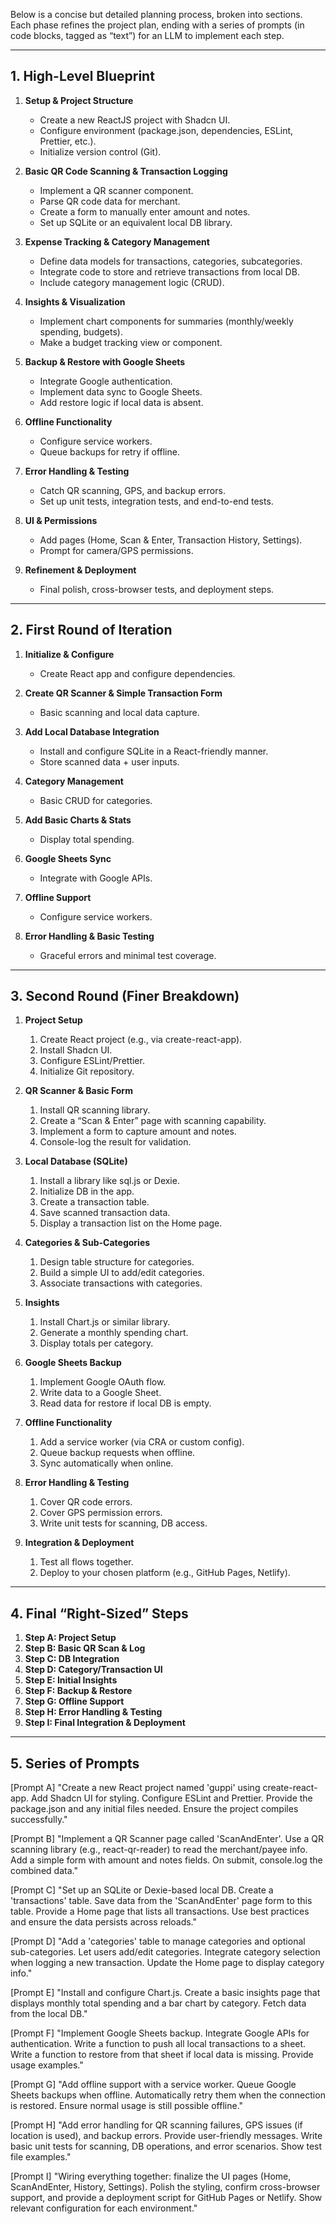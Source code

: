 Below is a concise but detailed planning process, broken into sections. Each phase refines the project plan, ending with a series of prompts (in code blocks, tagged as “text”) for an LLM to implement each step.

---

## **1. High-Level Blueprint**

1. **Setup & Project Structure**  
   - Create a new ReactJS project with Shadcn UI.  
   - Configure environment (package.json, dependencies, ESLint, Prettier, etc.).  
   - Initialize version control (Git).  

2. **Basic QR Code Scanning & Transaction Logging**  
   - Implement a QR scanner component.  
   - Parse QR code data for merchant.  
   - Create a form to manually enter amount and notes.  
   - Set up SQLite or an equivalent local DB library.  

3. **Expense Tracking & Category Management**  
   - Define data models for transactions, categories, subcategories.  
   - Integrate code to store and retrieve transactions from local DB.  
   - Include category management logic (CRUD).  

4. **Insights & Visualization**  
   - Implement chart components for summaries (monthly/weekly spending, budgets).  
   - Make a budget tracking view or component.  

5. **Backup & Restore with Google Sheets**  
   - Integrate Google authentication.  
   - Implement data sync to Google Sheets.  
   - Add restore logic if local data is absent.  

6. **Offline Functionality**  
   - Configure service workers.  
   - Queue backups for retry if offline.  

7. **Error Handling & Testing**  
   - Catch QR scanning, GPS, and backup errors.  
   - Set up unit tests, integration tests, and end-to-end tests.  

8. **UI & Permissions**  
   - Add pages (Home, Scan & Enter, Transaction History, Settings).  
   - Prompt for camera/GPS permissions.  

9. **Refinement & Deployment**  
   - Final polish, cross-browser tests, and deployment steps.  

---

## **2. First Round of Iteration**

1. **Initialize & Configure**  
   - Create React app and configure dependencies.  

2. **Create QR Scanner & Simple Transaction Form**  
   - Basic scanning and local data capture.  

3. **Add Local Database Integration**  
   - Install and configure SQLite in a React-friendly manner.  
   - Store scanned data + user inputs.  

4. **Category Management**  
   - Basic CRUD for categories.  

5. **Add Basic Charts & Stats**  
   - Display total spending.  

6. **Google Sheets Sync**  
   - Integrate with Google APIs.  

7. **Offline Support**  
   - Configure service workers.  

8. **Error Handling & Basic Testing**  
   - Graceful errors and minimal test coverage.  

---

## **3. Second Round (Finer Breakdown)**

1. **Project Setup**  
   1. Create React project (e.g., via create-react-app).  
   2. Install Shadcn UI.  
   3. Configure ESLint/Prettier.  
   4. Initialize Git repository.  

2. **QR Scanner & Basic Form**  
   1. Install QR scanning library.  
   2. Create a “Scan & Enter” page with scanning capability.  
   3. Implement a form to capture amount and notes.  
   4. Console-log the result for validation.  

3. **Local Database (SQLite)**  
   1. Install a library like sql.js or Dexie.  
   2. Initialize DB in the app.  
   3. Create a transaction table.  
   4. Save scanned transaction data.  
   5. Display a transaction list on the Home page.  

4. **Categories & Sub-Categories**  
   1. Design table structure for categories.  
   2. Build a simple UI to add/edit categories.  
   3. Associate transactions with categories.  

5. **Insights**  
   1. Install Chart.js or similar library.  
   2. Generate a monthly spending chart.  
   3. Display totals per category.  

6. **Google Sheets Backup**  
   1. Implement Google OAuth flow.  
   2. Write data to a Google Sheet.  
   3. Read data for restore if local DB is empty.  

7. **Offline Functionality**  
   1. Add a service worker (via CRA or custom config).  
   2. Queue backup requests when offline.  
   3. Sync automatically when online.  

8. **Error Handling & Testing**  
   1. Cover QR code errors.  
   2. Cover GPS permission errors.  
   3. Write unit tests for scanning, DB access.  

9. **Integration & Deployment**  
   1. Test all flows together.  
   2. Deploy to your chosen platform (e.g., GitHub Pages, Netlify).  

---

## **4. Final “Right-Sized” Steps**

1. **Step A: Project Setup**  
2. **Step B: Basic QR Scan & Log**  
3. **Step C: DB Integration**  
4. **Step D: Category/Transaction UI**  
5. **Step E: Initial Insights**  
6. **Step F: Backup & Restore**  
7. **Step G: Offline Support**  
8. **Step H: Error Handling & Testing**  
9. **Step I: Final Integration & Deployment**  

---

## **5. Series of Prompts**

[Prompt A] 
"Create a new React project named 'guppi' using create-react-app. Add Shadcn UI for styling. Configure ESLint and Prettier. Provide the package.json and any initial files needed. Ensure the project compiles successfully."

[Prompt B] 
"Implement a QR Scanner page called 'ScanAndEnter'. Use a QR scanning library (e.g., react-qr-reader) to read the merchant/payee info. Add a simple form with amount and notes fields. On submit, console.log the combined data."

[Prompt C] 
"Set up an SQLite or Dexie-based local DB. Create a 'transactions' table. Save data from the 'ScanAndEnter' page form to this table. Provide a Home page that lists all transactions. Use best practices and ensure the data persists across reloads."

[Prompt D] 
"Add a 'categories' table to manage categories and optional sub-categories. Let users add/edit categories. Integrate category selection when logging a new transaction. Update the Home page to display category info."

[Prompt E] 
"Install and configure Chart.js. Create a basic insights page that displays monthly total spending and a bar chart by category. Fetch data from the local DB."

[Prompt F] 
"Implement Google Sheets backup. Integrate Google APIs for authentication. Write a function to push all local transactions to a sheet. Write a function to restore from that sheet if local data is missing. Provide usage examples."

[Prompt G] 
"Add offline support with a service worker. Queue Google Sheets backups when offline. Automatically retry them when the connection is restored. Ensure normal usage is still possible offline."

[Prompt H] 
"Add error handling for QR scanning failures, GPS issues (if location is used), and backup errors. Provide user-friendly messages. Write basic unit tests for scanning, DB operations, and error scenarios. Show test file examples."

[Prompt I] 
"Wiring everything together: finalize the UI pages (Home, ScanAndEnter, History, Settings). Polish the styling, confirm cross-browser support, and provide a deployment script for GitHub Pages or Netlify. Show relevant configuration for each environment."